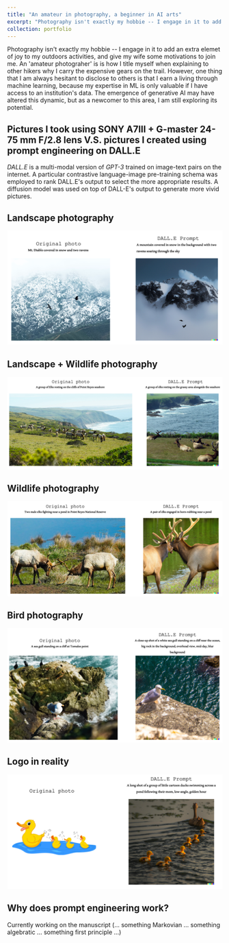 ```yaml
---
title: "An amateur in photography, a beginner in AI arts"
excerpt: "Photography isn't exactly my hobbie -- I engage in it to add an extra elemet of joy to my outdoors activities, and give my wife some motivations to join me. An 'amateur photograher' is is how I title myself when explaining to other hikers why I carry the expensive gears on the trail. However, one thing that I am always hesitant to disclose to others is that I earn a living through machine learning ... <br/><img src='/images/compose1.png'>"
collection: portfolio
---
```


Photography isn't exactly my hobbie -- I engage in it to add an extra elemet of joy to my outdoors activities, and give my wife some motivations to join me. An 'amateur photograher' is is how I title myself when explaining to other hikers why I carry the expensive gears on the trail. However, one thing that I am always hesitant to disclose to others is that I earn a living through machine learning, because my expertise in ML is only valuable if I have access to an institution's data. The emergence of generative AI may have altered this dynamic, but as a newcomer to this area, I am still exploring its potential.


## Pictures I took using SONY A7III + G-master 24-75 mm F/2.8 lens V.S. pictures I created using prompt engineering on DALL.E

*DALL.E* is a multi-modal version of *GPT-3* trained on image-text pairs on the internet. A particular contrastive language-image pre-training schema was employed to rank DALL.E's output to select the more appropriate results. A diffusion model was used on top of DALL-E's output to generate more vivid pictures.

## Landscape photography
<img src='/images/compose1.png'>

## Landscape + Wildlife photography
<img src='/images/compose2.png'>

## Wildlife photography
<img src='/images/compose3.png'>

## Bird photography
<img src='/images/compose4.png'>

## Logo in reality
<img src='/images/compose5.png'>

## Why does prompt engineering work?

Currently working on the manuscript
(... something Markovian ... something algebratic ... something first principle ...)
